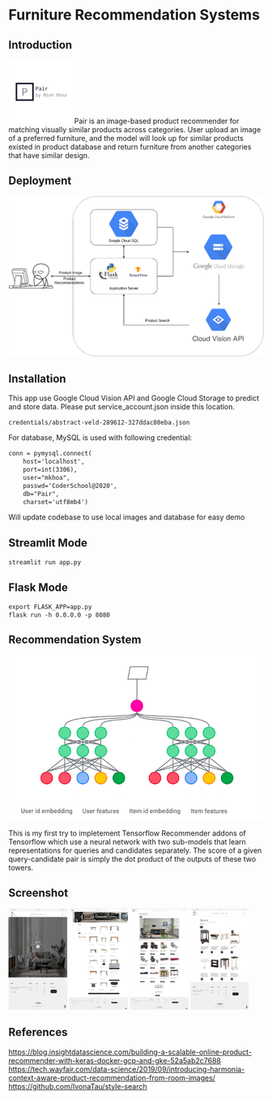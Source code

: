 # Furniture Recommendation Systems
## Introduction
<img src="logo.png" alt="drawing" width="25%"/>
Pair is an image-based product recommender for matching visually similar products across categories. User upload an image of a preferred furniture, and the model will look up for similar products existed in product database and return furniture from another categories that have similar design.

## Deployment
![Deployment](screenshot/Demo%20Setup.png)

## Installation
This app use Google Cloud Vision API and Google Cloud Storage to predict and store data. Please put service_account.json inside this location.
```
credentials/abstract-veld-289612-327ddac80eba.json
```

For database, MySQL is used with following credential:
```
conn = pymysql.connect(
    host='localhost',
    port=int(3306),
    user="mkhoa",
    passwd='CoderSchool@2020',
    db="Pair",
    charset='utf8mb4')
```
Will update codebase to use local images and database for easy demo

## Streamlit Mode
```
streamlit run app.py
```

## Flask Mode
```
export FLASK_APP=app.py
flask run -h 0.0.0.0 -p 8080
```
## Recommendation System
![](screenshot/two-tower.png)

This is my first try to impletement Tensorflow Recommender addons of Tensorflow which use a neural network with two sub-models that learn representations for queries and candidates separately. The score of a given query-candidate pair is simply the dot product of the outputs of these two towers.
## Screenshot
<img src="screenshot/Screenshot01.png" width="23%" height="200px"></img> 
<img src="screenshot/Screenshot02.png" width="23%" height="200px"></img> 
<img src="screenshot/Screenshot03.png" width="23%" height="200px"></img> 
<img src="screenshot/Screenshot04.png" width="23%" height="200px"></img> 

## References
https://blog.insightdatascience.com/building-a-scalable-online-product-recommender-with-keras-docker-gcp-and-gke-52a5ab2c7688
https://tech.wayfair.com/data-science/2019/09/introducing-harmonia-context-aware-product-recommendation-from-room-images/
https://github.com/IvonaTau/style-search


